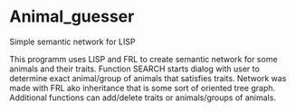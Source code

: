 # Animal_guesser
Simple semantic network for LISP

This programm uses LISP and FRL to create semantic network for some animals and their traits. Function SEARCH starts dialog with user to determine exact animal/group of animals that satisfies traits. Network was made with FRL ako inheritance that is some sort of oriented tree graph. Additional functions can add/delete traits or animals/groups of animals.
